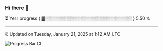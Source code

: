 ### Hi there 👋

⏳ Year progress { ▓░░░░░░░░░░░░░░░░░░░░░░░░░░░░░ } 5.50 %

---

⏰ Updated on Tuesday, January 21, 2025 at 1:42 AM UTC

![Progress Bar CI](https://github.com/arthurbuhl/arthurbuhl/workflows/Progress%20Bar%20CI/badge.svg)
